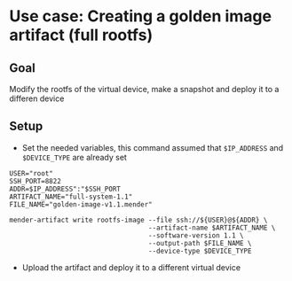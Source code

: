 # Use case: Creating a golden image artifact (full rootfs)

## Goal
Modify the rootfs of the virtual device, make a snapshot and deploy it to a differen device

## Setup
- Set the needed variables, this command assumed that `$IP_ADDRESS` and `$DEVICE_TYPE` are already set
```
USER="root"
SSH_PORT=8822
ADDR=$IP_ADDRESS":"$SSH_PORT
ARTIFACT_NAME="full-system-1.1"
FILE_NAME="golden-image-v1.1.mender"

mender-artifact write rootfs-image --file ssh://${USER}@${ADDR} \
                                   --artifact-name $ARTIFACT_NAME \
                                   --software-version 1.1 \
                                   --output-path $FILE_NAME \
                                   --device-type $DEVICE_TYPE
```

- Upload the artifact and deploy it to a different virtual device